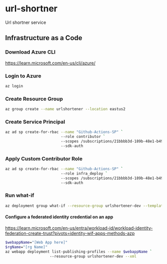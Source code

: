# url-shortner
Url shortner service

## Infrastructure as a Code

### Download Azure CLI
https://learn.microsoft.com/en-us/cli/azure/

### Login to Azure
```bash
az login
```

### Create Resource Group

```bash
az group create --name urlshortener --location eastus2
```

### Create Service Principal
```bash
az ad sp create-for-rbac --name "Github-Actions-SP" `
                         --role contributor `
                         --scopes /subscriptions/21bbbb3d-189b-48e1-b499-6c74b9f9a598 `
                         --sdk-auth
```
### Apply Custom Contributor Role

```bash
az ad sp create-for-rbac --name "Github-Actions-SP" `
                         --role infra_deploy `
                         --scopes /subscriptions/21bbbb3d-189b-48e1-b499-6c74b9f9a598 `
                         --sdk-auth
```

### Run what-if
```bash
az deployment group what-if --resource-group urlshortener-dev --template-file infrastructure/main.bicep
``` 

#### Configure a federated identity credential on an app

https://learn.microsoft.com/en-us/entra/workload-id/workload-identity-federation-create-trust?pivots=identity-wif-apps-methods-azp

```bash
$webappName="[Web App here]"
$rgName="[rg Name]"
az webapp deployment list-publishing-profiles --name $webappName `
                    --resource-group urlshortener-dev --xml
```
